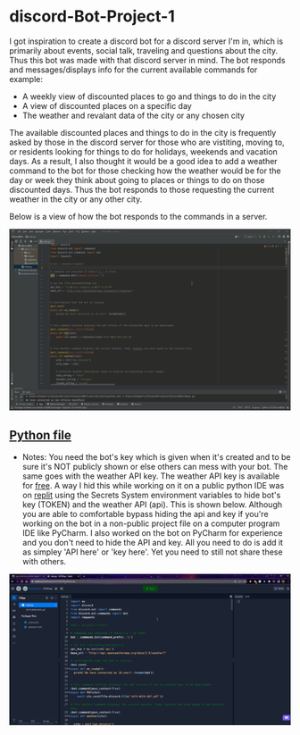 # discord-Bot-Project-1

I got inspiration to create a discord bot for a discord server I'm in, which is primarily about events, social talk, traveling and questions about the city.
Thus this bot was made with that discord server in mind. The bot responds and messages/displays info for the current available commands for example:
- A weekly view of discounted places to go and things to do in the city
- A view of discounted places on a specific day
- The weather and revalant data of the city or any chosen city

The available discounted places and things to do in the city is frequently asked by those in the discord server for those who are vistiting, moving to, or residents looking for things to do for holidays, weekends and vacation days. As a result, I also thought it would be a good idea to add a weather command to the bot for those checking how the weather would be for the day or week they think about going to places or things to do on those discounted days. Thus the bot responds to those requesting the current weather in the city or any other city. 

Below is a view of how the bot responds to the commands in a server.

<img src="discord-bot-project1.gif">

## [Python file](https://github.com/kgonz038/discord-Bot-Project-1/blob/main/main.py)

- Notes: You need the bot's key which is given when it's created and to be sure it's NOT publicly shown or else others can mess with your bot. The same goes with the weather API key. The weather API key is available for [free](https://openweathermap.org/). A way I hid this while working on it on a public python IDE was on [replit](https://replit.com) using the Secrets System environment variables to hide bot's key (TOKEN) and the weather API (api). This is shown below. Although you are able to comfortable bypass hiding the api and key if you're working on the bot in a non-public project file on a computer program IDE like PyCharm. I also worked on the bot on PyCharm for experience and you don't need to hide the API and key. All you need to do is add it as simpley 'API here' or 'key here'. Yet you need to still not share these with others.

<img src="discord-bot-replit-project1.gif">
